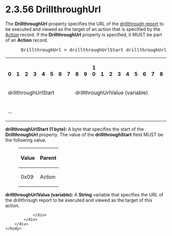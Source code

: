 <html dir="LTR" xmlns:mshelp="http://msdn.microsoft.com/mshelp" xmlns:ddue="http://ddue.schemas.microsoft.com/authoring/2003/5" xmlns:xlink="http://www.w3.org/1999/xlink" xmlns:tool="http://www.microsoft.com/tooltip">
    <head>
        <meta http-equiv="Content-Type" content="text/html; CHARSET=utf-8"></meta>
        <meta name="save" content="history"></meta>
        <title>2.3.56 DrillthroughUrl</title>
        <xml>
            <mshelp:toctitle title="2.3.56 DrillthroughUrl"></mshelp:toctitle>
            <mshelp:rltitle title="[MS-RPL]: DrillthroughUrl"></mshelp:rltitle>
            <mshelp:keyword index="A" term="b1e1d7c4-3704-4c13-ab66-a781fb598961"></mshelp:keyword>
            <mshelp:attr name="DCSext.ContentType" value="open specification"></mshelp:attr>
            <mshelp:attr name="AssetID" value="b1e1d7c4-3704-4c13-ab66-a781fb598961"></mshelp:attr>
            <mshelp:attr name="TopicType" value="kbRef"></mshelp:attr>
            <mshelp:attr name="DCSext.Title" value="[MS-RPL]: DrillthroughUrl" />
        </xml>
    </head>
    <body>
        <div id="header">
            <h1 class="heading">2.3.56 DrillthroughUrl</h1>
        </div>
        <div id="mainSection">
            <div id="mainBody">
                <div id="allHistory" class="saveHistory"></div>
                <div id="sectionSection0" class="section" name="collapseableSection">
                    

<p>The <b>DrillthroughUrl</b> property specifies the URL of the
<a href="75ae48f7-746b-4b41-919c-6699fa28b3ef.html#gt_c721324d-392e-42b1-b8ba-a3759d1cdfed">drillthrough report</a> to
be executed and viewed as the target of an action that is specified by the <a href="de187fb1-70ff-4624-bdc0-cacaa129cce1.html">Action</a> record. If the <b>DrillthroughUrl</b>
property is specified, it MUST be part of an <b>Action</b> record.           </p>

<dl>
<dd>
<div><pre> DrillthroughUrl = drillthroughUrlStart drillthroughUrlValue
</pre></div>
</dd></dl>

<table>
 <tr>
  <th><p><br>0</p></th>
  <th><p><br>1</p></th>
  <th><p><br>2</p></th>
  <th><p><br>3</p></th>
  <th><p><br>4</p></th>
  <th><p><br>5</p></th>
  <th><p><br>6</p></th>
  <th><p><br>7</p></th>
  <th><p><br>8</p></th>
  <th><p><br>9</p></th>
  <th><p>1<br>0</p></th>
  <th><p><br>1</p></th>
  <th><p><br>2</p></th>
  <th><p><br>3</p></th>
  <th><p><br>4</p></th>
  <th><p><br>5</p></th>
  <th><p><br>6</p></th>
  <th><p><br>7</p></th>
  <th><p><br>8</p></th>
  <th><p><br>9</p></th>
  <th><p>2<br>0</p></th>
  <th><p><br>1</p></th>
  <th><p><br>2</p></th>
  <th><p><br>3</p></th>
  <th><p><br>4</p></th>
  <th><p><br>5</p></th>
  <th><p><br>6</p></th>
  <th><p><br>7</p></th>
  <th><p><br>8</p></th>
  <th><p><br>9</p></th>
  <th><p>3<br>0</p></th>
  <th><p><br>1</p></th>
 </tr>
 <tr>
  <td colspan="8">
  <p>drillthroughUrlStart</p>
  </td>
  <td colspan="24">
  <p>drillthroughUrlValue
  (variable)</p>
  </td>
 </tr>
 <tr>
  <td colspan="32">
  <p>...</p>
  </td>
 </tr>
</table>

<p><b>drillthroughUrlStart (1 byte): </b>A byte that
specifies the start of the <b>DrillthroughUrl</b> property. The value of the <b>drillthroughStart</b>
field MUST be the following value.</p>

<dl>
<dd>
<table>
 <thead>
  <tr>
   <th>
   <p>Value</p>
   </th>
   <th>
   <p>Parent</p>
   </th>
  </tr>
 </thead>
 <tr>
  <td>
  <p>0x09</p>
  </td>
  <td>
  <p>Action</p>
  </td>
 </tr>
</table>
</dd></dl>

<p><b>drillthroughUrlValue (variable): </b>A <b>String</b>
variable that specifies the URL of the drillthrough report to be executed and
viewed as the target of this action.</p>


                </div>
            </div>
        </div>
    </body>
</html>